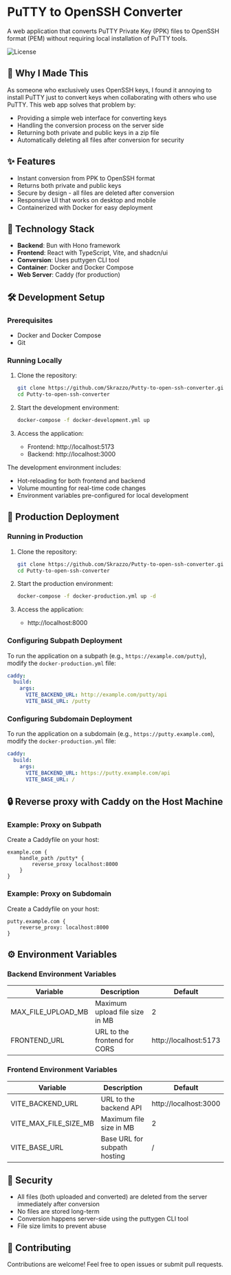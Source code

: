 # PuTTY to OpenSSH Converter

A web application that converts PuTTY Private Key (PPK) files to OpenSSH format (PEM) without requiring local installation of PuTTY tools.

![License](https://img.shields.io/github/license/Skrazzo/Putty-to-open-ssh-converter)

## 🚀 Why I Made This

As someone who exclusively uses OpenSSH keys, I found it annoying to install PuTTY just to convert keys when collaborating with others who use PuTTY. This web app solves that problem by:

- Providing a simple web interface for converting keys
- Handling the conversion process on the server side
- Returning both private and public keys in a zip file
- Automatically deleting all files after conversion for security

## ✨ Features

- Instant conversion from PPK to OpenSSH format
- Returns both private and public keys
- Secure by design - all files are deleted after conversion
- Responsive UI that works on desktop and mobile
- Containerized with Docker for easy deployment

## 🔧 Technology Stack

- **Backend**: Bun with Hono framework
- **Frontend**: React with TypeScript, Vite, and shadcn/ui
- **Conversion**: Uses puttygen CLI tool
- **Container**: Docker and Docker Compose
- **Web Server**: Caddy (for production)

## 🛠️ Development Setup

### Prerequisites

- Docker and Docker Compose
- Git

### Running Locally

1. Clone the repository:
   ```bash
   git clone https://github.com/Skrazzo/Putty-to-open-ssh-converter.git
   cd Putty-to-open-ssh-converter
   ```

2. Start the development environment:
   ```bash
   docker-compose -f docker-development.yml up
   ```

3. Access the application:
   - Frontend: http://localhost:5173
   - Backend: http://localhost:3000

The development environment includes:
- Hot-reloading for both frontend and backend
- Volume mounting for real-time code changes
- Environment variables pre-configured for local development

## 🚀 Production Deployment

### Running in Production

1. Clone the repository:
   ```bash
   git clone https://github.com/Skrazzo/Putty-to-open-ssh-converter.git
   cd Putty-to-open-ssh-converter
   ```

2. Start the production environment:
   ```bash
   docker-compose -f docker-production.yml up -d
   ```

3. Access the application:
   - http://localhost:8000

### Configuring Subpath Deployment

To run the application on a subpath (e.g., `https://example.com/putty`), modify the `docker-production.yml` file:

```yaml
caddy:
  build:
    args:
      VITE_BACKEND_URL: http://example.com/putty/api
      VITE_BASE_URL: /putty
```

### Configuring Subdomain Deployment

To run the application on a subdomain (e.g., `https://putty.example.com`), modify the `docker-production.yml` file:

```yaml
caddy:
  build:
    args:
      VITE_BACKEND_URL: https://putty.example.com/api
      VITE_BASE_URL: /
```

## 🔒 Reverse proxy with Caddy on the Host Machine

### Example: Proxy on Subpath

Create a Caddyfile on your host:

```
example.com {
    handle_path /putty* {
        reverse_proxy localhost:8000
    }
}
```

### Example: Proxy on Subdomain

Create a Caddyfile on your host:

```
putty.example.com {
    reverse_proxy: localhost:8000
}
```

## ⚙️ Environment Variables

### Backend Environment Variables

| Variable | Description | Default |
|----------|-------------|---------|
| MAX_FILE_UPLOAD_MB | Maximum upload file size in MB | 2 |
| FRONTEND_URL | URL to the frontend for CORS | http://localhost:5173 |

### Frontend Environment Variables

| Variable | Description | Default |
|----------|-------------|---------|
| VITE_BACKEND_URL | URL to the backend API | http://localhost:3000 |
| VITE_MAX_FILE_SIZE_MB | Maximum file size in MB | 2 |
| VITE_BASE_URL | Base URL for subpath hosting | / |

## 🔐 Security

- All files (both uploaded and converted) are deleted from the server immediately after conversion
- No files are stored long-term
- Conversion happens server-side using the puttygen CLI tool
- File size limits to prevent abuse

## 🤝 Contributing

Contributions are welcome! Feel free to open issues or submit pull requests.
